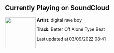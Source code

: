 ## Currently Playing on SoundCloud

[<img align="left" width="100" src="https://i1.sndcdn.com/artworks-TOOd9SstCPISBWB8-yrbVuQ-t500x500.jpg">](https://soundcloud.com/digitalraveboy/better-off-alone-type-beat?in=digitalraveboy/sets/beatz-33-xoxo)

**Artist**: digital rave boy 

**Track**: Better Off Alone Type Beat

Last updated at 03/09/2022 08:41
